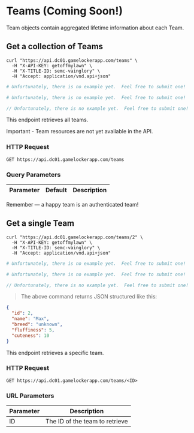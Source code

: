 # Teams (Coming Soon!)

Team objects contain aggregated lifetime information about each Team.

## Get a collection of Teams

```shell
curl "https://api.dc01.gamelockerapp.com/teams" \
  -H "X-API-KEY: getoffmylawn" \
  -H "X-TITLE-ID: semc-vainglory" \
  -H "Accept: application/vnd.api+json"
```

```ruby
# Unfortunately, there is no example yet.  Feel free to submit one!
```

```python
# Unfortunately, there is no example yet.  Feel free to submit one!
```

```javascript
// Unfortunately, there is no example yet.  Feel free to submit one!
```

This endpoint retrieves all teams.

<aside class="warning">
Important - Team resources are not yet available in the API.
</aside>

### HTTP Request

`GET https://api.dc01.gamelockerapp.com/teams`

### Query Parameters

Parameter | Default | Description
--------- | ------- | -----------

<aside class="success">
Remember — a happy team is an authenticated team!
</aside>

## Get a single Team

```shell
curl "https://api.dc01.gamelockerapp.com/teams/2" \
  -H "X-API-KEY: getoffmylawn" \
  -H "X-TITLE-ID: semc-vainglory" \
  -H "Accept: application/vnd.api+json"
```

```ruby
# Unfortunately, there is no example yet.  Feel free to submit one!
```

```python
# Unfortunately, there is no example yet.  Feel free to submit one!
```

```javascript
// Unfortunately, there is no example yet.  Feel free to submit one!
```

> The above command returns JSON structured like this:

```json
{
  "id": 2,
  "name": "Max",
  "breed": "unknown",
  "fluffiness": 5,
  "cuteness": 10
}
```

This endpoint retrieves a specific team.

### HTTP Request

`GET https://api.dc01.gamelockerapp.com/teams/<ID>`

### URL Parameters

Parameter | Description
--------- | -----------
ID | The ID of the team to retrieve
